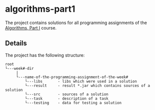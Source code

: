 # algorithms-part1
The project contains solutions for all programming assignments of the
[Algorithms, Part I](https://www.coursera.org/learn/algorithms-part1/home/welcome) course.


## Details
The project has the following structure:

```
root
└---week#-dir
     |
     └---name-of-the-programming-assignment-of-the-week#
         └---libs       - libs which were used in a solution
         └---result     - result *.jar which contains sources of a solution
         └---src        - sources of a solution
         └---task       - description of a task
         └---testing    - data for testing a solution
```